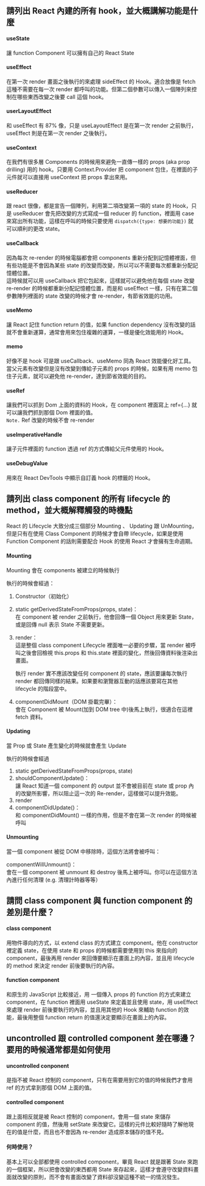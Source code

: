 ## 請列出 React 內建的所有 hook，並大概講解功能是什麼


#### useState

讓 function Component 可以擁有自己的 React State

#### useEffect

在第一次 render 畫面之後執行的來處理 sideEffect 的 Hook。適合放像是 fetch 這種不需要在每一次 render 都呼叫的功能。但第二個參數可以傳入一個陣列來控制在哪些東西改變之後要 call 這個 hook。

#### userLayoutEffect

和 useEffect 有 87% 像，只是 useLayoutEffect 是在第一次 render 之前執行，useEffect 則是在第一次 render 之後執行。

#### useContext

在我們有很多層 Components 的時候用來避免一直傳一樣的 props (aka prop drilling) 用的 hook。只要用 Context.Provider 把 component 包住，在裡面的子元件就可以直接用 useContext 把 props 拿出來用。

#### useReducer

跟 react 很像，都是宣告一個陣列，利用第二項改變第一項的 state 的 Hook，只是 useReducer 會先把改變的方式寫成一個 reducer 的 function，裡面用 case 來寫出所有功能，這樣在呼叫的時候只要使用 `dispatch({type: 想要的功能})` 就可以順利的更改 state。

#### useCallback

因為每次 re-render 的時候電腦都會把 components 重新分配到記憶體裡面，但有些功能是不會因為某些 state 的改變而改變，所以可以不需要每次都重新分配記憶體位置。  
這時候就可以用 useCallback 把它包起來，這樣就可以避免他在每個 state 改變 re-render 的時候都重新分配記憶體位置，而是和 useEffect 一樣，只有在第二個參數陣列裡面的 state 改變的時候才會 re-render，有節省效能的功用。

#### useMemo

讓 React 記住 function return 的值，如果 function dependency 沒有改變的話就不會重新運算，通常會用來包住複雜的運算，一樣是優化效能用的 Hook。

#### memo

好像不是 hook 可是跟 useCallback、useMemo 同為 React 效能優化好工具。當父元素有改變但是沒有改變到傳給子元素的 props 的時候，如果有用 memo 包住子元素，就可以避免他 re-render，達到節省效能的目的。

#### useRef

讓我們可以抓到 Dom 上面的資料的 Hook，在 component 裡面寫上 ref={...} 就可以讓我們抓到那個 Dom 裡面的值。  
`Note.` Ref 改變的時候不會 re-render

#### useImperativeHandle

讓子元件裡面的 function 透過 ref 的方式傳給父元件使用的 Hook。

#### useDebugValue

用來在 React DevTools 中顯示自訂義 hook 的標籤的 Hook。

## 請列出 class component 的所有 lifecycle 的 method，並大概解釋觸發的時機點

React 的 Lifecycle 大致分成三個部分 Mounting 、 Updating 跟 UnMounting，但是只有在使用 Class Component 的時候才會自帶 lifecycle，如果是使用 Function Component 的話則需要配合 Hook 的使用 React 才會擁有生命週期。

#### Mounting

Mounting 會在 components 被建立的時候執行

執行的時候會經過：

1. Constructor（初始化）
2. static getDerivedStateFromProps(props, state)：  
   在 component 被 render 之前執行，他會回傳一個 Object 用來更新 State，或是回傳 null 表示 State 不需要更新。
3. render：  
   這是整個 class component Lifecycle 裡面唯一必要的步驟，當 render 被呼叫之後會回檢視 this.props 和 this.state 裡面的變化，然後回傳資料後渲染出畫面。

   執行 render 實不應該改變任何 component 的 state，應該要讓每次執行 render 都回傳同樣的結果。如果要和瀏覽器互動的話應該要寫在其他 lifecycle 的階段當中。

4. componentDidMount（DOM 掛載完畢）：  
   會在 Component 被 Mount(加到 DOM tree 中)後馬上執行，很適合在這裡 fetch 資料。

#### Updating

當 Prop 或 State 產生變化的時候就會產生 Update

執行的時候會經過

1. static getDerivedStateFromProps(props, state)
2. shouldComponentUpdate()：  
   讓 React 知道一個 component 的 output 並不會被目前在 state 或 prop 內的改變所影響，所以阻止這一次的 Re-render，這樣做可以提升效能。
3. render
4. componentDidUpdate()：  
   和 componentDidMount() 一樣的作用，但是不會在第一次 render 的時候被呼叫

#### Unmounting

當一個 component 被從 DOM 中移除時，這個方法將會被呼叫：

componentWillUnmount()：  
 會在ㄧ個 component 被 unmount 和 destroy 後馬上被呼叫。你可以在這個方法內進行任何清理 (e.g. 清理計時器等等）

## 請問 class component 與 function component 的差別是什麼？

#### class component

用物件導向的方式，以 extend class 的方式建立 component。他在 constructor 裡定義 state，在使用 state 和 props 的時候都需要使用到 this 來指向的 component，最後再用 render 來回傳要顯示在畫面上的內容，並且用 lifecycle 的 method 來決定 render 前後要執行的內容。

#### function component

和原生的 JavaScript 比較接近，用 一個傳入 props 的 function 的方式來建立 component，在 function 裡面用 useState 來定義並且使用 state，用 useEffect 來處理 render 前後要執行的內容，並且用其他的 Hook 來輔助 function 的效能，最後用整個 function return 的值還決定要顯示在畫面上的內容。

## uncontrolled 跟 controlled component 差在哪邊？要用的時候通常都是如何使用

#### uncontrolled conponent

是指不被 React 控制的 component，只有在需要用到它的值的時候我們才會用 ref 的方式拿到那個 DOM 上面的值。

#### controlled component

跟上面相反就是被 React 控制的 component，會用一個 state 來儲存 component 的值，然後用 setState 來改變它。這樣的元件比較好隨時了解他現在的值是什麼，而且也不會因為 re-render 造成原本儲存的值不見。

#### 何時使用？

基本上可以全部都使用 controlled component，畢竟 React 就是跟著 State 來跑的一個框架，所以把會改變的東西都用 State 來存起來，這樣才會遵守改變資料畫面就改變的原則，而不會有畫面改變了資料卻沒變這種不統一的情況發生。
